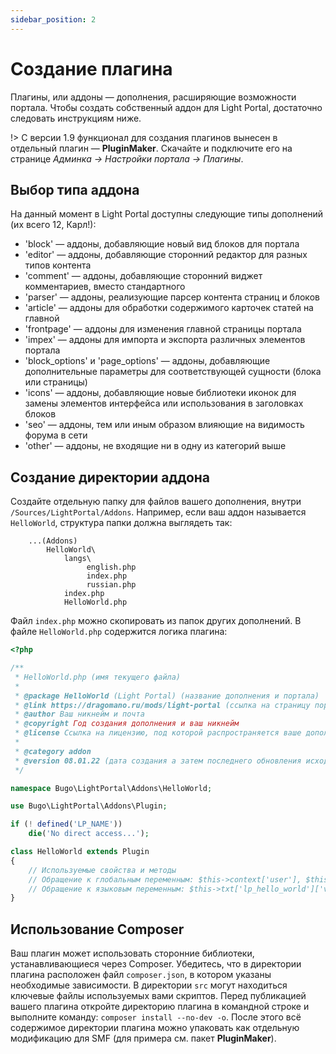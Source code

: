 ```yaml
---
sidebar_position: 2
---
```


# Создание плагина
Плагины, или аддоны — дополнения, расширяющие возможности портала. Чтобы создать собственный аддон для Light Portal, достаточно следовать инструкциям ниже.

!> С версии 1.9 функционал для создания плагинов вынесен в отдельный плагин — **PluginMaker**. Скачайте и подключите его на странице _Админка -> Настройки портала -> Плагины_.

## Выбор типа аддона
На данный момент в Light Portal доступны следующие типы дополнений (их всего 12, Карл!):

* 'block' — аддоны, добавляющие новый вид блоков для портала
* 'editor' — аддоны, добавляющие сторонний редактор для разных типов контента
* 'comment' — аддоны, добавляющие сторонний виджет комментариев, вместо стандартного
* 'parser' — аддоны, реализующие парсер контента страниц и блоков
* 'article' — аддоны для обработки содержимого карточек статей на главной
* 'frontpage' — аддоны для изменения главной страницы портала
* 'impex' — аддоны для импорта и экспорта различных элементов портала
* 'block_options' и 'page_options' — аддоны, добавляющие дополнительные параметры для соответствующей сущности (блока или страницы)
* 'icons' — аддоны, добавляющие новые библиотеки иконок для замены элементов интерфейса или использования в заголовках блоков
* 'seo' — аддоны, тем или иным образом влияющие на видимость форума в сети
* 'other' — аддоны, не входящие ни в одну из категорий выше

## Создание директории аддона
Создайте отдельную папку для файлов вашего дополнения, внутри `/Sources/LightPortal/Addons`. Например, если ваш аддон называется `HelloWorld`, структура папки должна выглядеть так:

```
    ...(Addons)
        HelloWorld\
            langs\
                 english.php
                 index.php
                 russian.php
            index.php
            HelloWorld.php
```

Файл `index.php` можно скопировать из папок других дополнений. В файле `HelloWorld.php` содержится логика плагина:

```php
<?php

/**
 * HelloWorld.php (имя текущего файла)
 *
 * @package HelloWorld (Light Portal) (название дополнения и портала)
 * @link https://dragomano.ru/mods/light-portal (ссылка на страницу портала, либо на страницу вашего дополнения, если оно не идет в комплекте с порталом)
 * @author Ваш никнейм и почта
 * @copyright Год создания дополнения и ваш никнейм
 * @license Ссылка на лицензию, под которой распространяется ваше дополнение, и название лицензии
 *
 * @category addon
 * @version 08.01.22 (дата создания а затем последнего обновления исходного кода дополнения)
 */

namespace Bugo\LightPortal\Addons\HelloWorld;

use Bugo\LightPortal\Addons\Plugin;

if (! defined('LP_NAME'))
	die('No direct access...');

class HelloWorld extends Plugin
{
    // Используемые свойства и методы
    // Обращение к глобальным переменным: $this->context['user'], $this->modSettings['variable'] и т. д.
    // Обращение к языковым переменным: $this->txt['lp_hello_world']['variable_name']
}

```

## Использование Composer
Ваш плагин может использовать сторонние библиотеки, устанавливающиеся через Composer.
Убедитесь, что в директории плагина расположен файл `composer.json`, в котором указаны необходимые зависимости. В директории `src` могут находиться ключевые файлы используемых вами скриптов.
Перед публикацией вашего плагина откройте директорию плагина в командной строке и выполните команду: `composer install --no-dev -o`. После этого всё содержимое директории плагина можно упаковать как отдельную модификацию для SMF (для примера см. пакет **PluginMaker**).
